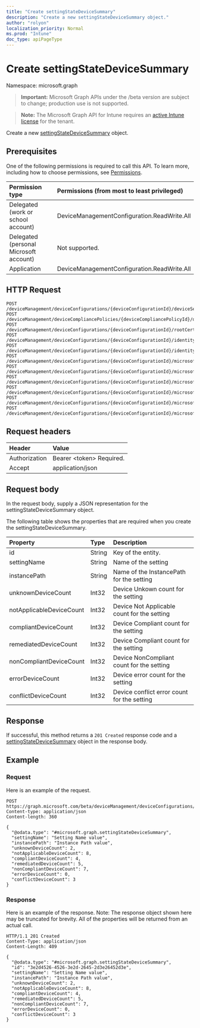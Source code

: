 ```yaml
---
title: "Create settingStateDeviceSummary"
description: "Create a new settingStateDeviceSummary object."
author: "rolyon"
localization_priority: Normal
ms.prod: "Intune"
doc_type: apiPageType
---
```


# Create settingStateDeviceSummary

Namespace: microsoft.graph

> **Important:** Microsoft Graph APIs under the /beta version are subject to change; production use is not supported.

> **Note:** The Microsoft Graph API for Intune requires an [active Intune license](https://go.microsoft.com/fwlink/?linkid=839381) for the tenant.

Create a new [settingStateDeviceSummary](../resources/intune-deviceconfig-settingstatedevicesummary.md) object.

## Prerequisites
One of the following permissions is required to call this API. To learn more, including how to choose permissions, see [Permissions](/graph/permissions-reference).

|Permission type|Permissions (from most to least privileged)|
|:---|:---|
|Delegated (work or school account)|DeviceManagementConfiguration.ReadWrite.All|
|Delegated (personal Microsoft account)|Not supported.|
|Application|DeviceManagementConfiguration.ReadWrite.All|

## HTTP Request
<!-- {
  "blockType": "ignored"
}
-->
``` http
POST /deviceManagement/deviceConfigurations/{deviceConfigurationId}/deviceSettingStateSummaries
POST /deviceManagement/deviceCompliancePolicies/{deviceCompliancePolicyId}/deviceSettingStateSummaries
POST /deviceManagement/deviceConfigurations/{deviceConfigurationId}/rootCertificate/deviceSettingStateSummaries
POST /deviceManagement/deviceConfigurations/{deviceConfigurationId}/identityCertificate/deviceSettingStateSummaries
POST /deviceManagement/deviceConfigurations/{deviceConfigurationId}/identityCertificate/rootCertificate/deviceSettingStateSummaries
POST /deviceManagement/deviceConfigurations/{deviceConfigurationId}/microsoft.graph.iosScepCertificateProfile/rootCertificate/deviceSettingStateSummaries
POST /deviceManagement/deviceConfigurations/{deviceConfigurationId}/microsoft.graph.windowsPhone81VpnConfiguration/identityCertificate/deviceSettingStateSummaries
POST /deviceManagement/deviceConfigurations/{deviceConfigurationId}/microsoft.graph.macOSWiredNetworkConfiguration/rootCertificateForServerValidation/deviceSettingStateSummaries
POST /deviceManagement/deviceConfigurations/{deviceConfigurationId}/microsoft.graph.macOSWiredNetworkConfiguration/identityCertificateForClientAuthentication/deviceSettingStateSummaries
POST /deviceManagement/deviceConfigurations/{deviceConfigurationId}/microsoft.graph.windowsWifiEnterpriseEAPConfiguration/identityCertificateForClientAuthentication/deviceSettingStateSummaries
POST /deviceManagement/deviceConfigurations/{deviceConfigurationId}/microsoft.graph.windowsWifiEnterpriseEAPConfiguration/rootCertificatesForServerValidation/{windows81TrustedRootCertificateId}/deviceSettingStateSummaries
```

## Request headers
|Header|Value|
|:---|:---|
|Authorization|Bearer &lt;token&gt; Required.|
|Accept|application/json|

## Request body
In the request body, supply a JSON representation for the settingStateDeviceSummary object.

The following table shows the properties that are required when you create the settingStateDeviceSummary.

|Property|Type|Description|
|:---|:---|:---|
|id|String|Key of the entity.|
|settingName|String|Name of the setting|
|instancePath|String|Name of the InstancePath for the setting|
|unknownDeviceCount|Int32|Device Unkown count for the setting|
|notApplicableDeviceCount|Int32|Device Not Applicable count for the setting|
|compliantDeviceCount|Int32|Device Compliant count for the setting|
|remediatedDeviceCount|Int32|Device Compliant count for the setting|
|nonCompliantDeviceCount|Int32|Device NonCompliant count for the setting|
|errorDeviceCount|Int32|Device error count for the setting|
|conflictDeviceCount|Int32|Device conflict error count for the setting|



## Response
If successful, this method returns a `201 Created` response code and a [settingStateDeviceSummary](../resources/intune-deviceconfig-settingstatedevicesummary.md) object in the response body.

## Example

### Request
Here is an example of the request.
``` http
POST https://graph.microsoft.com/beta/deviceManagement/deviceConfigurations/{deviceConfigurationId}/deviceSettingStateSummaries
Content-type: application/json
Content-length: 360

{
  "@odata.type": "#microsoft.graph.settingStateDeviceSummary",
  "settingName": "Setting Name value",
  "instancePath": "Instance Path value",
  "unknownDeviceCount": 2,
  "notApplicableDeviceCount": 8,
  "compliantDeviceCount": 4,
  "remediatedDeviceCount": 5,
  "nonCompliantDeviceCount": 7,
  "errorDeviceCount": 0,
  "conflictDeviceCount": 3
}
```

### Response
Here is an example of the response. Note: The response object shown here may be truncated for brevity. All of the properties will be returned from an actual call.
``` http
HTTP/1.1 201 Created
Content-Type: application/json
Content-Length: 409

{
  "@odata.type": "#microsoft.graph.settingStateDeviceSummary",
  "id": "3e2d4526-4526-3e2d-2645-2d3e26452d3e",
  "settingName": "Setting Name value",
  "instancePath": "Instance Path value",
  "unknownDeviceCount": 2,
  "notApplicableDeviceCount": 8,
  "compliantDeviceCount": 4,
  "remediatedDeviceCount": 5,
  "nonCompliantDeviceCount": 7,
  "errorDeviceCount": 0,
  "conflictDeviceCount": 3
}
```





